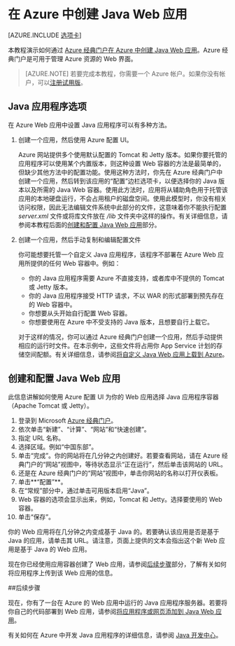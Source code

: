 <properties
	pageTitle="在 Azure 中创建 Java Web 应用 | Azure"
	description="本教程演示了如何将 Java Web 应用部署到 Azure 中。"
	services="app-service\web"
	documentationCenter="java"
	authors="rmcmurray"
	manager="wpickett"
	editor=""/>

<tags
	ms.service="app-service-web"
	ms.date="06/01/2016"
	wacn.date="07/04/2016"/>

# 在 Azure 中创建 Java Web 应用

[AZURE.INCLUDE [选项卡](../includes/app-service-web-get-started-nav-tabs.md)]

本教程演示如何通过 [Azure 经典门户](https://manage.windowsazure.cn/)[在 Azure 中创建 Java Web 应用](/documentation/services/web-sites/)。Azure 经典门户是可用于管理 Azure 资源的 Web 界面。

> [AZURE.NOTE] 若要完成本教程，你需要一个 Azure 帐户。如果你没有帐户，可以[注册试用版]。
>

## Java 应用程序选项

在 Azure Web 应用中设置 Java 应用程序可以有多种方法。

1. 创建一个应用，然后使用 Azure 配置 UI。

	Azure 网站提供多个使用默认配置的 Tomcat 和 Jetty 版本。如果你要托管的应用程序可以使用某个内置版本，则这种设置 Web 容器的方法是最简单的，但缺少其他方法中的配置功能。使用这种方法时，你先在 Azure 经典门户中创建一个应用，然后转到该应用的“配置”边栏选项卡，以便选择你的 Java 版本以及所需的 Java Web 容器。使用此方法时，应用将从辅助角色用于托管该应用的本地硬盘运行，不会占用租户的磁盘空间。使用此模型时，你没有相关访问权限，因此无法编辑文件系统中此部分的文件，这意味着你不能执行配置 *server.xml* 文件或将库文件放在 */lib* 文件夹中这样的操作。有关详细信息，请参阅本教程后面的[创建和配置 Java Web 应用](#appsettings)部分。
  
3. 创建一个应用，然后手动复制和编辑配置文件

	你可能想要托管一个自定义 Java 应用程序，该程序不部署在 Azure Web 应用所提供的任何 Web 容器中。例如：
	
	* 你的 Java 应用程序需要 Azure 不直接支持，或者库中不提供的 Tomcat 或 Jetty 版本。
	* 你的 Java 应用程序接受 HTTP 请求，不以 WAR 的形式部署到预先存在的 Web 容器中。
	* 你想要从头开始自行配置 Web 容器。 
	* 你想要使用在 Azure 中不受支持的 Java 版本，且想要自行上载它。

	对于这样的情况，你可以通过 Azure 经典门户创建一个应用，然后手动提供相应的运行时文件。在本示例中，这些文件将占用你 App Service 计划的存储空间配额。有关详细信息，请参阅[将自定义 Java Web 应用上载到 Azure](/documentation/articles/web-sites-java-custom-upload)。

## <a name="portal"></a>创建和配置 Java Web 应用

此信息讲解如何使用 Azure 配置 UI 为你的 Web 应用选择 Java 应用程序容器（Apache Tomcat 或 Jetty）。

1. 登录到 Microsoft [Azure 经典门户](https://manage.windowsazure.cn/)。
2. 依次单击“新建”、“计算”、“网站”和“快速创建”。
3. 指定 URL 名称。
4. 选择区域。例如“中国东部”。
5. 单击“完成”。你的网站将在几分钟之内创建好。若要查看网站，请在 Azure 经典门户的“网站”视图中，等待状态显示“正在运行”，然后单击该网站的 URL。
6. 还是在 Azure 经典门户的“网站”视图中，单击你网站的名称以打开仪表板。
7. 单击**“配置”**。
8. 在“常规”部分中，通过单击可用版本启用“Java”。
9. Web 容器的选项会显示出来，例如，Tomcat 和 Jetty。选择要使用的 Web 容器。 
10. 单击“保存”。 

你的 Web 应用将在几分钟之内变成基于 Java 的。若要确认该应用是否是基于 Java 的应用，请单击其 URL。请注意，页面上提供的文本会指出这个新 Web 应用是基于 Java 的 Web 应用。

现在你已经使用应用容器创建了 Web 应用，请参阅[后续步骤](#next-steps)部分，了解有关如何将应用程序上传到该 Web 应用的信息。

##<a name="next-steps"></a>后续步骤

现在，你有了一台在 Azure 的 Web 应用中运行的 Java 应用程序服务器。若要将你自己的代码部署到 Web 应用，请参阅[将应用程序或网页添加到 Java Web 应用](/documentation/articles/web-sites-java-add-app)。

有关如何在 Azure 中开发 Java 应用程序的详细信息，请参阅 [Java 开发中心](/develop/java/)。

<!-- URL List -->

[Add an application or webpage to your Java web app]: /documentation/articles/web-sites-java-add-app
[Azure App Service plans overview]: /documentation/articles/azure-web-sites-web-hosting-plans-in-depth-overview
[Azure Portal]: https://portal.azure.cn/
[activate your Visual Studio subscriber benefits]: /pricing/1rmb-trial/
[注册试用版]: /pricing/1rmb-trial/
[Try Azure Web App]: https://tryappservice.azure.com/
[web app in Azure]: /documentation/services/web-sites/
[Java Developer Center]: /develop/java/
[Using the Azure Portal to manage your Azure resources]: /documentation/articles/resource-group-portal
[Upload a custom Java web app to Azure]: /documentation/articles/web-sites-java-custom-upload

<!-- IMG List -->

[newwebapp]: ./media/web-sites-java-get-started/newwebapp.png
[newwebapp2]: ./media/web-sites-java-get-started/newwebapp2.png
[selectwebapp]: ./media/web-sites-java-get-started/selectwebapp.png
[versions]: ./media/web-sites-java-get-started/versions.png
[newmarketplace]: ./media/web-sites-java-get-started/newmarketplace.png
[webmobilejetty]: ./media/web-sites-java-get-started/webmobilejetty.png
[jettyblade]: ./media/web-sites-java-get-started/jettyblade.png
[jettyportalcreate2]: ./media/web-sites-java-get-started/jettyportalcreate2.png
[jettyurl]: ./media/web-sites-java-get-started/jettyurl.png
[tomcat]: ./media/web-sites-java-get-started/tomcat.png
[jetty]: ./media/web-sites-java-get-started/jetty.png

<!---HONumber=Mooncake_0627_2016-->